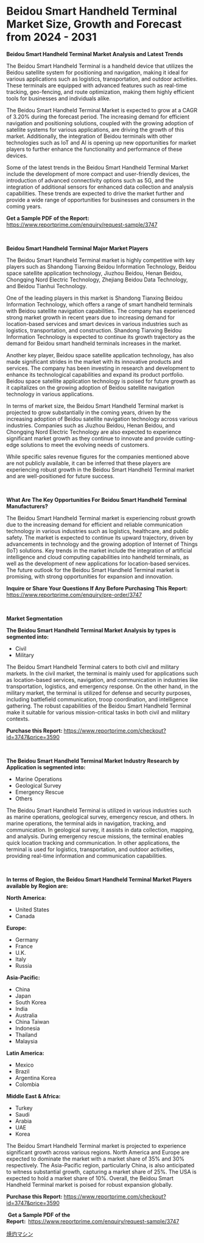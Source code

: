 <p><h1>Beidou Smart Handheld Terminal Market Size, Growth and Forecast from 2024 - 2031</h1></p><p><strong>Beidou Smart Handheld Terminal Market Analysis and Latest Trends</strong></p>
<p><p>The Beidou Smart Handheld Terminal is a handheld device that utilizes the Beidou satellite system for positioning and navigation, making it ideal for various applications such as logistics, transportation, and outdoor activities. These terminals are equipped with advanced features such as real-time tracking, geo-fencing, and route optimization, making them highly efficient tools for businesses and individuals alike.</p><p>The Beidou Smart Handheld Terminal Market is expected to grow at a CAGR of 3.20% during the forecast period. The increasing demand for efficient navigation and positioning solutions, coupled with the growing adoption of satellite systems for various applications, are driving the growth of this market. Additionally, the integration of Beidou terminals with other technologies such as IoT and AI is opening up new opportunities for market players to further enhance the functionality and performance of these devices.</p><p>Some of the latest trends in the Beidou Smart Handheld Terminal Market include the development of more compact and user-friendly devices, the introduction of advanced connectivity options such as 5G, and the integration of additional sensors for enhanced data collection and analysis capabilities. These trends are expected to drive the market further and provide a wide range of opportunities for businesses and consumers in the coming years.</p></p>
<p><strong>Get a Sample PDF of the Report:&nbsp;</strong> <a href="https://www.reportprime.com/enquiry/request-sample/3747">https://www.reportprime.com/enquiry/request-sample/3747</a></p>
<p>&nbsp;</p>
<p><strong>Beidou Smart Handheld Terminal Major Market Players</strong></p>
<p><p>The Beidou Smart Handheld Terminal market is highly competitive with key players such as Shandong Tianxing Beidou Information Technology, Beidou space satellite application technology, Jiuzhou Beidou, Henan Beidou, Chongqing Nord Electric Technology, Zhejiang Beidou Data Technology, and Beidou Tianhui Technology.</p><p>One of the leading players in this market is Shandong Tianxing Beidou Information Technology, which offers a range of smart handheld terminals with Beidou satellite navigation capabilities. The company has experienced strong market growth in recent years due to increasing demand for location-based services and smart devices in various industries such as logistics, transportation, and construction. Shandong Tianxing Beidou Information Technology is expected to continue its growth trajectory as the demand for Beidou smart handheld terminals increases in the market.</p><p>Another key player, Beidou space satellite application technology, has also made significant strides in the market with its innovative products and services. The company has been investing in research and development to enhance its technological capabilities and expand its product portfolio. Beidou space satellite application technology is poised for future growth as it capitalizes on the growing adoption of Beidou satellite navigation technology in various applications.</p><p>In terms of market size, the Beidou Smart Handheld Terminal market is projected to grow substantially in the coming years, driven by the increasing adoption of Beidou satellite navigation technology across various industries. Companies such as Jiuzhou Beidou, Henan Beidou, and Chongqing Nord Electric Technology are also expected to experience significant market growth as they continue to innovate and provide cutting-edge solutions to meet the evolving needs of customers.</p><p>While specific sales revenue figures for the companies mentioned above are not publicly available, it can be inferred that these players are experiencing robust growth in the Beidou Smart Handheld Terminal market and are well-positioned for future success.</p></p>
<p>&nbsp;</p>
<p><strong>What Are The Key Opportunities For Beidou Smart Handheld Terminal Manufacturers?</strong></p>
<p><p>The Beidou Smart Handheld Terminal market is experiencing robust growth due to the increasing demand for efficient and reliable communication technology in various industries such as logistics, healthcare, and public safety. The market is expected to continue its upward trajectory, driven by advancements in technology and the growing adoption of Internet of Things (IoT) solutions. Key trends in the market include the integration of artificial intelligence and cloud computing capabilities into handheld terminals, as well as the development of new applications for location-based services. The future outlook for the Beidou Smart Handheld Terminal market is promising, with strong opportunities for expansion and innovation.</p></p>
<p><strong>Inquire or Share Your Questions If Any Before Purchasing This Report:</strong> <a href="https://www.reportprime.com/enquiry/pre-order/3747">https://www.reportprime.com/enquiry/pre-order/3747</a></p>
<p>&nbsp;</p>
<p><strong>Market Segmentation</strong></p>
<p><strong>The Beidou Smart Handheld Terminal Market Analysis by types is segmented into:</strong></p>
<p><ul><li>Civil</li><li>Military</li></ul></p>
<p><p>The Beidou Smart Handheld Terminal caters to both civil and military markets. In the civil market, the terminal is mainly used for applications such as location-based services, navigation, and communication in industries like transportation, logistics, and emergency response. On the other hand, in the military market, the terminal is utilized for defense and security purposes, including battlefield communication, troop coordination, and intelligence gathering. The robust capabilities of the Beidou Smart Handheld Terminal make it suitable for various mission-critical tasks in both civil and military contexts.</p></p>
<p><strong>Purchase this Report:&nbsp;</strong><a href="https://www.reportprime.com/checkout?id=3747&price=3590">https://www.reportprime.com/checkout?id=3747&price=3590</a></p>
<p>&nbsp;</p>
<p><strong>The Beidou Smart Handheld Terminal Market Industry Research by Application is segmented into:</strong></p>
<p><ul><li>Marine Operations</li><li>Geological Survey</li><li>Emergency Rescue</li><li>Others</li></ul></p>
<p><p>The Beidou Smart Handheld Terminal is utilized in various industries such as marine operations, geological survey, emergency rescue, and others. In marine operations, the terminal aids in navigation, tracking, and communication. In geological survey, it assists in data collection, mapping, and analysis. During emergency rescue missions, the terminal enables quick location tracking and communication. In other applications, the terminal is used for logistics, transportation, and outdoor activities, providing real-time information and communication capabilities.</p></p>
<p>&nbsp;</p>
<p><strong>In terms of Region, the Beidou Smart Handheld Terminal Market Players available by Region are:</strong></p>
<p>
    <p> <strong> North America: </strong>
        <ul>
            <li>United States</li>
            <li>Canada</li>
        </ul>
        </p> 
    <p> <strong> Europe: </strong>
        <ul>
            <li>Germany</li>
            <li>France</li>
            <li>U.K.</li>
            <li>Italy</li>
            <li>Russia</li>
        </ul>
        </p> 
    <p> <strong> Asia-Pacific: </strong>
        <ul>
            <li>China</li>
            <li>Japan</li>
            <li>South Korea</li>
            <li>India</li>
            <li>Australia</li>
            <li>China Taiwan</li>
            <li>Indonesia</li>
            <li>Thailand</li>
            <li>Malaysia</li>
        </ul>
        </p> 
    <p> <strong> Latin America: </strong>
        <ul>
            <li>Mexico</li>
            <li>Brazil</li>
            <li>Argentina Korea</li>
            <li>Colombia</li>
        </ul>
        </p> 
    <p> <strong> Middle East & Africa: </strong>
        <ul>
            <li>Turkey</li>
            <li>Saudi</li>
            <li>Arabia</li>
            <li>UAE</li>
            <li>Korea</li>
        </ul>
    </p>
    </p>
<p><p>The Beidou Smart Handheld Terminal market is projected to experience significant growth across various regions. North America and Europe are expected to dominate the market with a market share of 35% and 30% respectively. The Asia-Pacific region, particularly China, is also anticipated to witness substantial growth, capturing a market share of 25%. The USA is expected to hold a market share of 10%. Overall, the Beidou Smart Handheld Terminal market is poised for robust expansion globally.</p></p>
<p><strong>Purchase this Report: </strong><a href="https://www.reportprime.com/checkout?id=3747&price=3590">https://www.reportprime.com/checkout?id=3747&price=3590</a></p>
<p>&nbsp;<strong>Get a Sample PDF of the Report:&nbsp;&nbsp;</strong><a href="https://www.reportprime.com/enquiry/request-sample/3747">https://www.reportprime.com/enquiry/request-sample/3747</a></p>
<p><strong></strong></p>
<p><p><a href="https://github.com/qwpelcjko9242629/Market-Research-Report-List-1/blob/main/189995714642.md">焼灼マシン</a></p></p>